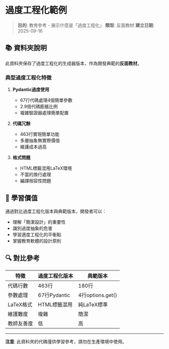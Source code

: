 # 過度工程化範例

> **目的**: 教育參考 - 展示什麼是「過度工程化」
> **類型**: 反面教材
> **建立日期**: 2025-09-16

## 📚 **資料夾說明**

此資料夾保存了過度工程化的生成器版本，作為開發典範的**反面教材**。

### **典型過度工程化特徵**

1. **Pydantic過度使用**
   - 67行代碼處理4個簡單參數
   - 2.9倍代碼膨脹比例
   - 複雜驗證器處理簡單配置

2. **代碼冗餘**
   - 463行實現簡單功能
   - 多層抽象無實際價值
   - 維護成本過高

3. **格式問題**
   - HTML標籤混用LaTeX環境
   - 不當的換行處理
   - 編譯相容性問題

## 📖 **學習價值**

通過對比過度工程化版本與典範版本，開發者可以：

- 理解「簡潔設計」的重要性
- 識別過度抽象的危害
- 學習適度工程化的平衡點
- 掌握教育軟體的設計原則

## 🔍 **對比參考**

| 特徵 | 過度工程化版本 | 典範版本 |
|------|---------------|----------|
| 代碼行數 | 463行 | 180行 |
| 參數處理 | 67行Pydantic | 4行options.get() |
| LaTeX格式 | HTML標籤混用 | 純LaTeX標準 |
| 維護難度 | 複雜 | 簡潔 |
| 教師友善度 | 低 | 高 |

---

**注意**: 此資料夾的代碼僅供學習參考，請勿在生產環境中使用。
